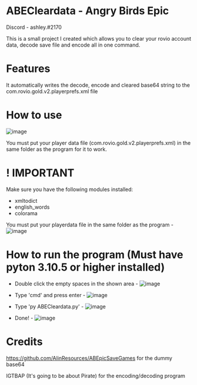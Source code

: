 # ABECleardata - Angry Birds Epic
Discord - ashley.#2170

This is a small project I created which allows you to clear your rovio account data, decode save file and encode all in one command.

# Features
It automatically writes the decode, encode and cleared base64 string to the com.rovio.gold.v2.playerprefs.xml file

# How to use
![image](https://user-images.githubusercontent.com/109017426/187944819-1c151501-b2e8-4d65-b8b8-2ad6aa1ba337.png)

You must put your player data file (com.rovio.gold.v2.playerprefs.xml) in the same folder as the program for it to work.

# ! IMPORTANT
Make sure you have the following modules installed:
* xmltodict
* english_words
* colorama

You must put your playerdata file in the same folder as the program - ![image](https://user-images.githubusercontent.com/109017426/187991616-e2aa5a61-8bb6-495f-8360-a9220320b4b7.png)


# How to run the program (Must have pyton 3.10.5 or higher installed)
* Double click the empty spaces in the shown area - ![image](https://user-images.githubusercontent.com/109017426/187992091-871f6c6a-fc1f-47aa-baa2-a5fd63ce4cc1.png)




* Type 'cmd' and press enter - ![image](https://user-images.githubusercontent.com/109017426/187992710-c1434756-5749-4960-8a8a-bbd5d5a26b60.png)







* Type 'py ABECleardata.py' - ![image](https://user-images.githubusercontent.com/109017426/187992931-12e9c483-141b-42f6-9ce6-5f702009d41a.png)

* Done! - ![image](https://user-images.githubusercontent.com/109017426/187993108-fe6d5042-1c88-43f0-982f-c630d570f27e.png)


# Credits 
https://github.com/AlinResources/ABEpicSaveGames for the dummy base64

IGTBAP (It's going to be about Pirate) for the encoding/decoding program
